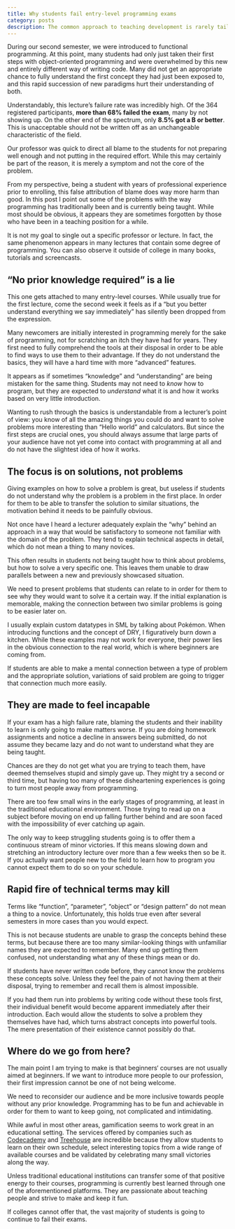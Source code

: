 ```yaml
---
title: Why students fail entry-level programming exams
category: posts
description: The common approach to teaching development is rarely tailored to newcomers, which often results in high failure rates and large numbers of dropouts.
---
```

During our second semester, we were introduced to functional programming. At this point, many students had only just taken their first steps with object-oriented programming and were overwhelmed by this new and entirely different way of writing code. Many did not get an appropriate chance to fully understand the first concept they had just been exposed to, and this rapid succession of new paradigms hurt their understanding of both.

Understandably, this lecture’s failure rate was incredibly high. Of the 364 registered participants, __more than 68% failed the exam__, many by not showing up. On the other end of the spectrum, only __8.5% got a B or better__. This is unacceptable should not be written off as an unchangeable characteristic of the field.

Our professor was quick to direct all blame to the students for not preparing well enough and not putting in the required effort. While this may certainly be part of the reason, it is merely a symptom and not the core of the problem.

From my perspective, being a student with years of professional experience prior to enrolling, this false attribution of blame does way more harm than good. In this post I point out some of the problems with the way programming has traditionally been and is currently being taught. While most should be obvious, it appears they are sometimes forgotten by those who have been in a teaching position for a while.

It is not my goal to single out a specific professor or lecture. In fact, the same phenomenon appears in many lectures that contain some degree of programming. You can also observe it outside of college in many books, tutorials and screencasts.

## “No prior knowledge required” is a lie

This one gets attached to many entry-level courses. While usually true for the first lecture, come the second week it feels as if a “but you better understand everything we say immediately” has silently been dropped from the expression.

Many newcomers are initially interested in programming merely for the sake of programming, not for scratching an itch they have had for years. They first need to fully comprehend the tools at their disposal in order to be able to find ways to use them to their advantage. If they do not understand the basics, they will have a hard time with more “advanced” features.

It appears as if sometimes “knowledge” and “understanding” are being mistaken for the same thing. Students may not need to *know* how to program, but they are expected to *understand* what it is and how it works based on very little introduction.

Wanting to rush through the basics is understandable from a lecturer’s point of view: you know of all the amazing things you could do and want to solve problems more interesting than “Hello world” and calculators. But since the first steps are crucial ones, you should always assume that large parts of your audience have not yet come into contact with programming at all and do not have the slightest idea of how it works.

## The focus is on solutions, not problems

Giving examples on how to solve a problem is great, but useless if students do not understand why the problem is a problem in the first place. In order for them to be able to transfer the solution to similar situations, the motivation behind it needs to be painfully obvious.

Not once have I heard a lecturer adequately explain the “why” behind an approach in a way that would be satisfactory to someone not familiar with the domain of the problem. They tend to explain technical aspects in detail, which do not mean a thing to many novices.

This often results in students not being taught how to think about problems, but how to solve a very specific one. This leaves them unable to draw parallels between a new and previously showcased situation.

We need to present problems that students can relate to in order for them to see why they would want to solve it a certain way. If the initial explanation is memorable, making the connection between two similar problems is going to be easier later on.

I usually explain custom datatypes in SML by talking about Pokémon. When introducing functions and the concept of DRY, I figuratively burn down a kitchen. While these examples may not work for everyone, their power lies in the obvious connection to the real world, which is where beginners are coming from.

If students are able to make a mental connection between a type of problem and the appropriate solution, variations of said problem are going to trigger that connection much more easily.

## They are made to feel incapable

If your exam has a high failure rate, blaming the students and their inability to learn is only going to make matters worse. If you are doing homework assignments and notice a decline in answers being submitted, do not assume they became lazy and do not want to understand what they are being taught.

Chances are they do not get what you are trying to teach them, have deemed themselves stupid and simply gave up. They might try a second or third time, but having too many of these disheartening experiences is going to turn most people away from programming.

There are too few small wins in the early stages of programming, at least in the traditional educational environment. Those trying to read up on a subject before moving on end up falling further behind and are soon faced with the impossibility of ever catching up again.

The only way to keep struggling students going is to offer them a continuous stream of minor victories. If this means slowing down and stretching an introductory lecture over more than a few weeks then so be it. If you actually want people new to the field to learn how to program you cannot expect them to do so on your schedule.

## Rapid fire of technical terms may kill

Terms like “function”, “parameter”, “object” or “design pattern” do not mean a thing to a novice. Unfortunately, this holds true even after several semesters in more cases than you would expect.

This is not because students are unable to grasp the concepts behind these terms, but because there are too many similar-looking things with unfamiliar names they are expected to remember. Many end up getting them confused, not understanding what any of these things mean or do.

If students have never written code before, they cannot know the problems these concepts solve. Unless they feel the pain of not having them at their disposal, trying to remember and recall them is almost impossible.

If you had them run into problems by writing code without these tools first, their individual benefit would become apparent immediately after their introduction. Each would allow the students to solve a problem they themselves have had, which turns abstract concepts into powerful tools. The mere presentation of their existence cannot possibly do that.

## Where do we go from here?

The main point I am trying to make is that beginners‘ courses are not usually aimed at beginners. If we want to introduce more people to our profession, their first impression cannot be one of not being welcome.

We need to reconsider our audience and be more inclusive towards people without any prior knowledge. Programming has to be fun and achievable in order for them to want to keep going, not complicated and intimidating.

While awful in most other areas, gamification seems to work great in an educational setting. The services offered by companies such as [Codecademy](http://codecademy.com/) and [Treehouse](http://referrals.trhou.se/dhabersack) are incredible because they allow students to learn on their own schedule, select interesting topics from a wide range of available courses and be validated by celebrating many small victories along the way.

Unless traditional educational institutions can transfer some of that positive energy to their courses, programming is currently best learned through one of the aforementioned platforms. They are passionate about teaching people and strive to make and keep it fun.

If colleges cannot offer that, the vast majority of students is going to continue to fail their exams.